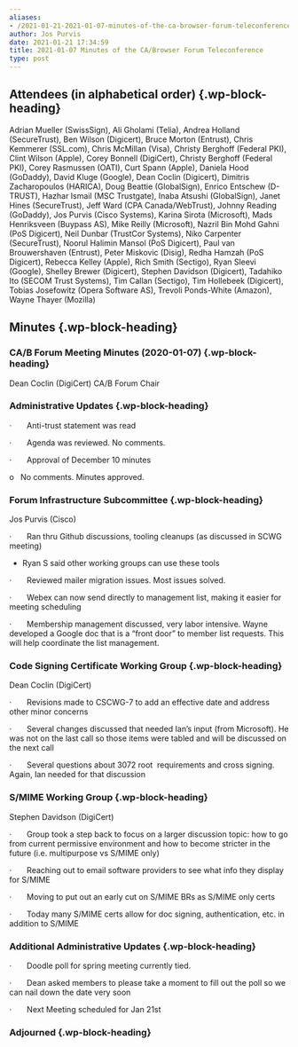 ```yaml
---
aliases:
- /2021-01-21-2021-01-07-minutes-of-the-ca-browser-forum-teleconference/
author: Jos Purvis
date: 2021-01-21 17:34:59
title: 2021-01-07 Minutes of the CA/Browser Forum Teleconference
type: post
---
```


## Attendees (in alphabetical order) {.wp-block-heading}

Adrian Mueller (SwissSign), Ali Gholami (Telia), Andrea Holland (SecureTrust), Ben Wilson (Digicert), Bruce Morton (Entrust), Chris Kemmerer (SSL.com), Chris McMillan (Visa), Christy Berghoff (Federal PKI), Clint Wilson (Apple), Corey Bonnell (DigiCert), Christy Berghoff (Federal PKI), Corey Rasmussen (OATI), Curt Spann (Apple), Daniela Hood (GoDaddy), David Kluge (Google), Dean Coclin (Digicert), Dimitris Zacharopoulos (HARICA), Doug Beattie (GlobalSign), Enrico Entschew (D-TRUST), Hazhar Ismail (MSC Trustgate), Inaba Atsushi (GlobalSign), Janet Hines (SecureTrust), Jeff Ward (CPA Canada/WebTrust), Johnny Reading (GoDaddy), Jos Purvis (Cisco Systems), Karina Sirota (Microsoft), Mads Henriksveen (Buypass AS), Mike Reilly (Microsoft), Nazril Bin Mohd Gahni (PoS Digicert), Neil Dunbar (TrustCor Systems), Niko Carpenter (SecureTrust), Noorul Halimin Mansol (PoS Digicert), Paul van Brouwershaven (Entrust), Peter Miskovic (Disig), Redha Hamzah (PoS Digicert), Rebecca Kelley (Apple), Rich Smith (Sectigo), Ryan Sleevi (Google), Shelley Brewer (Digicert), Stephen Davidson (Digicert), Tadahiko Ito (SECOM Trust Systems), Tim Callan (Sectigo), Tim Hollebeek (Digicert), Tobias Josefowitz (Opera Software AS), Trevoli Ponds-White (Amazon), Wayne Thayer (Mozilla)

## Minutes {.wp-block-heading}

### CA/B Forum Meeting Minutes (2020-01-07) {.wp-block-heading}

Dean Coclin (DigiCert) CA/B Forum Chair

### Administrative Updates {.wp-block-heading}

·       Anti-trust statement was read

·       Agenda was reviewed. No comments.

·       Approval of December 10 minutes

o   No comments. Minutes approved.

### Forum Infrastructure Subcommittee {.wp-block-heading}

Jos Purvis (Cisco)

·       Ran thru Github discussions, tooling cleanups (as discussed in SCWG meeting)

- Ryan S said other working groups can use these tools

·       Reviewed mailer migration issues. Most issues solved.

·       Webex can now send directly to management list, making it easier for meeting scheduling

·       Membership management discussed, very labor intensive. Wayne developed a Google doc that is a “front door” to member list requests. This will help coordinate the list management.

### Code Signing Certificate Working Group {.wp-block-heading}

Dean Coclin (DigiCert)

·       Revisions made to CSCWG-7 to add an effective date and address other minor concerns

·       Several changes discussed that needed Ian’s input (from Microsoft). He was not on the last call so those items were tabled and will be discussed on the next call

·       Several questions about 3072 root  requirements and cross signing. Again, Ian needed for that discussion

### S/MIME Working Group {.wp-block-heading}

Stephen Davidson (DigiCert)

·       Group took a step back to focus on a larger discussion topic: how to go from current permissive environment and how to become stricter in the future (i.e. multipurpose vs S/MIME only)

·       Reaching out to email software providers to see what info they display for S/MIME

·       Moving to put out an early cut on S/MIME BRs as S/MIME only certs

·       Today many S/MIME certs allow for doc signing, authentication, etc. in addition to S/MIME

### Additional Administrative Updates {.wp-block-heading}

·       Doodle poll for spring meeting currently tied.

·       Dean asked members to please take a moment to fill out the poll so we can nail down the date very soon

·       Next Meeting scheduled for Jan 21st

### Adjourned {.wp-block-heading}